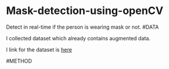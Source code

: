 # Mask-detection-using-openCV
Detect in real-time if the person is wearing mask or not.
#DATA
<p>I collected dataset which already contains augmented data.</p>
<p>I link for the dataset is <a href="https://github.com/prajnasb/observations/tree/master/mask_classifier/Data_Generator">here</a></p>
#METHOD
<p>

